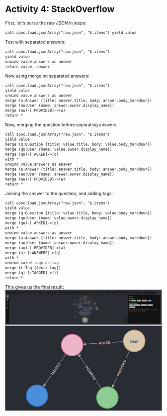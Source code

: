 
# Activity 4: StackOverflow

First, let's parse the raw JSON in steps:

```cypher
call apoc.load.jsonArray("raw.json", "$.items") yield value
```

Test with separated answers:
```cypher
call apoc.load.jsonArray("raw.json", "$.items")
yield value
unwind value.answers as answer
return value, answer
```

Now using merge on separated answers:
```cypher
call apoc.load.jsonArray("raw.json", "$.items")
yield value
unwind value.answers as answer
merge (a:Answer {title: answer.title, body: answer.body_markdown})
merge (au:User {name: answer.owner.display_name})
merge (au)-[:PROVIDED]->(a)
return *
```

Now, merging the question before separating answers:
```cypher
call apoc.load.jsonArray("raw.json", "$.items")
yield value
merge (q:Question {title: value.title, body: value.body_markdown})
merge (qu:User {name: value.owner.display_name})
merge (qu)-[:ASKED]->(q)
with *
unwind value.answers as answer
merge (a:Answer {title: answer.title, body: answer.body_markdown})
merge (au:User {name: answer.owner.display_name})
merge (au)-[:PROVIDED]->(a)
return *
```

Joining the answer to the question, and adding tags:
```cypher
call apoc.load.jsonArray("raw.json", "$.items")
yield value
merge (q:Question {title: value.title, body: value.body_markdown})
merge (qu:User {name: value.owner.display_name})
merge (qu)-[:ASKED]->(q)
with *
unwind value.answers as answer
merge (a:Answer {title: answer.title, body: answer.body_markdown})
merge (au:User {name: answer.owner.display_name})
merge (au)-[:PROVIDED]->(a)
merge (a)-[:ANSWERS]->(q)
with *
unwind value.tags as tag
merge (t:Tag {text: tag})
merge (q)-[:TAGGED]->(t)
return *
```

This gives us the final result:
![Visualisation](../resources/images/act4-graph.png)
![Schema](../resources/images/act4-schema.png)
